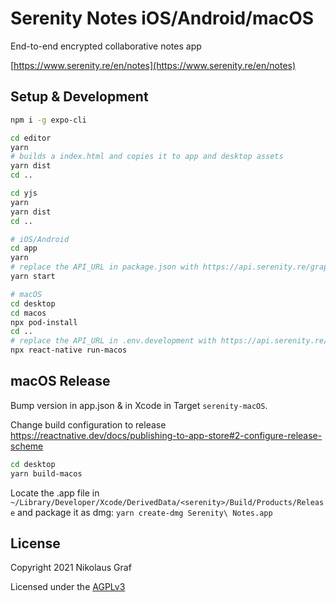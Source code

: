 # Serenity Notes iOS/Android/macOS

End-to-end encrypted collaborative notes app

[https://www.serenity.re/en/notes](https://www.serenity.re/en/notes)

## Setup & Development

```sh
npm i -g expo-cli

cd editor
yarn
# builds a index.html and copies it to app and desktop assets
yarn dist
cd ..

cd yjs
yarn
yarn dist
cd ..

# iOS/Android
cd app
yarn
# replace the API_URL in package.json with https://api.serenity.re/graphql
yarn start

# macOS
cd desktop
cd macos
npx pod-install
cd ..
# replace the API_URL in .env.development with https://api.serenity.re/graphql
npx react-native run-macos
```

## macOS Release

Bump version in app.json & in Xcode in Target `serenity-macOS`.

Change build configuration to release https://reactnative.dev/docs/publishing-to-app-store#2-configure-release-scheme

```sh
cd desktop
yarn build-macos
```

Locate the .app file in `~/Library/Developer/Xcode/DerivedData/<serenity>/Build/Products/Release` and package it as dmg: `yarn create-dmg Serenity\ Notes.app`

## License

Copyright 2021 Nikolaus Graf

Licensed under the [AGPLv3](https://www.gnu.org/licenses/agpl-3.0.html)
